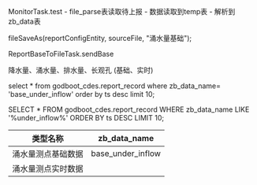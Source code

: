 MonitorTask.test  -  file_parse表读取待上报  - 数据读取到temp表 - 解析到zb_data表


fileSaveAs(reportConfigEntity, sourceFile, "涌水量基础");

ReportBaseToFileTask.sendBase

降水量、涌水量、排水量、长观孔  (基础、实时)

select * from  godboot_cdes.report_record where zb_data_name= 'base_under_inflow' order by ts desc limit 10;

SELECT * FROM godboot_cdes.report_record  WHERE zb_data_name LIKE '%under_inflow%'  ORDER BY ts DESC  LIMIT 10;

| 类型名称      | zb_data_name      |
| --------- | ----------------- |
| 涌水量测点基础数据 | base_under_inflow |
| 涌水量测点实时数据 |                   |
